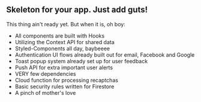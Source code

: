 ## Skeleton for your app. Just add guts!

This thing ain't ready yet. But when it is, oh boy:

- All components are built with Hooks
- Utilizing the Context API for shared data
- Styled-Components all day, baybeeee
- Authentication UI flows already built out for email, Facebook and Google
- Toast popup system already set up for user feedback
- Push API for extra important user alerts
- VERY few dependencies
- Cloud function for processing recaptchas
- Basic security rules written for Firestore
- A pinch of mother's love
